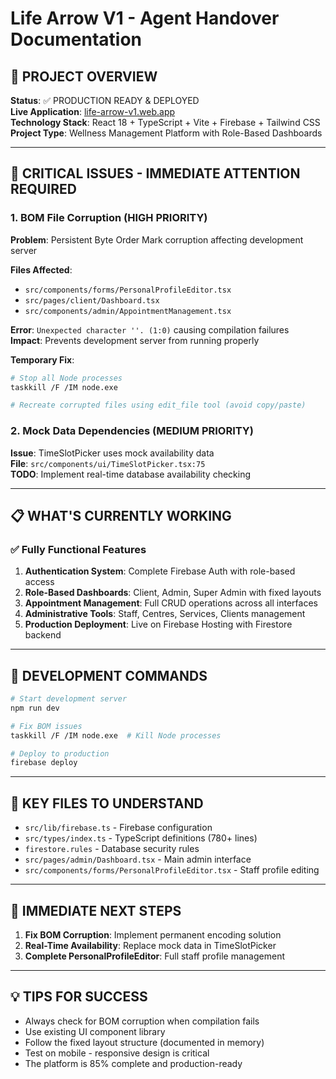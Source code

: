 # Life Arrow V1 - Agent Handover Documentation

## 🎯 **PROJECT OVERVIEW**

**Status**: ✅ PRODUCTION READY & DEPLOYED  
**Live Application**: [life-arrow-v1.web.app](https://life-arrow-v1.web.app)  
**Technology Stack**: React 18 + TypeScript + Vite + Firebase + Tailwind CSS
**Project Type**: Wellness Management Platform with Role-Based Dashboards

---

## 🚨 **CRITICAL ISSUES - IMMEDIATE ATTENTION REQUIRED**

### **1. BOM File Corruption (HIGH PRIORITY)**

**Problem**: Persistent Byte Order Mark corruption affecting development server  

**Files Affected**:

- `src/components/forms/PersonalProfileEditor.tsx`
- `src/pages/client/Dashboard.tsx`
- `src/components/admin/AppointmentManagement.tsx`

**Error**: `Unexpected character ''. (1:0)` causing compilation failures  
**Impact**: Prevents development server from running properly

**Temporary Fix**:

```bash
# Stop all Node processes
taskkill /F /IM node.exe

# Recreate corrupted files using edit_file tool (avoid copy/paste)
```

### **2. Mock Data Dependencies (MEDIUM PRIORITY)**

**Issue**: TimeSlotPicker uses mock availability data  
**File**: `src/components/ui/TimeSlotPicker.tsx:75`  
**TODO**: Implement real-time database availability checking

---

## 📋 **WHAT'S CURRENTLY WORKING**

### **✅ Fully Functional Features**

1. **Authentication System**: Complete Firebase Auth with role-based access
2. **Role-Based Dashboards**: Client, Admin, Super Admin with fixed layouts  
3. **Appointment Management**: Full CRUD operations across all interfaces
4. **Administrative Tools**: Staff, Centres, Services, Clients management
5. **Production Deployment**: Live on Firebase Hosting with Firestore backend

---

## 🔧 **DEVELOPMENT COMMANDS**

```bash
# Start development server
npm run dev

# Fix BOM issues
taskkill /F /IM node.exe  # Kill Node processes

# Deploy to production
firebase deploy
```

---

## 📁 **KEY FILES TO UNDERSTAND**

- `src/lib/firebase.ts` - Firebase configuration
- `src/types/index.ts` - TypeScript definitions (780+ lines)
- `firestore.rules` - Database security rules
- `src/pages/admin/Dashboard.tsx` - Main admin interface
- `src/components/forms/PersonalProfileEditor.tsx` - Staff profile editing

---

## 🎯 **IMMEDIATE NEXT STEPS**

1. **Fix BOM Corruption**: Implement permanent encoding solution
2. **Real-Time Availability**: Replace mock data in TimeSlotPicker
3. **Complete PersonalProfileEditor**: Full staff profile management

---

## 💡 **TIPS FOR SUCCESS**

- Always check for BOM corruption when compilation fails
- Use existing UI component library
- Follow the fixed layout structure (documented in memory)
- Test on mobile - responsive design is critical
- The platform is 85% complete and production-ready
